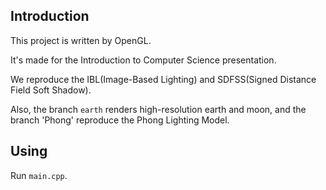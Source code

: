 ## Introduction

This project is written by OpenGL.

It's made for the Introduction to Computer Science presentation.

We reproduce the IBL(Image-Based Lighting) and SDFSS(Signed Distance Field Soft Shadow).

Also, the branch `earth` renders high-resolution earth and moon, and the branch 'Phong' reproduce the Phong Lighting Model.

## Using

Run `main.cpp`.
